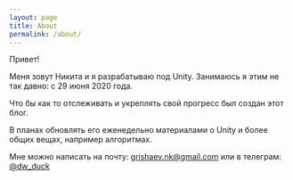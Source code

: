```yaml
---
layout: page
title: About
permalink: /about/
---
```


Привет!

Меня зовут Никита и я разрабатываю под Unity. Занимаюсь я этим не так давно: с 29 июня 2020 года.

Что бы как то отслеживать и укреплять свой прогресс был создан этот блог.

В планах обновлять его еженедельно материалами о Unity и более общих вещах, например алгоритмах.

Мне можно написать на почту: <grishaev.nk@gmail.com> или в телеграм: [@dw_duck](https://t.me/dw_duck)

